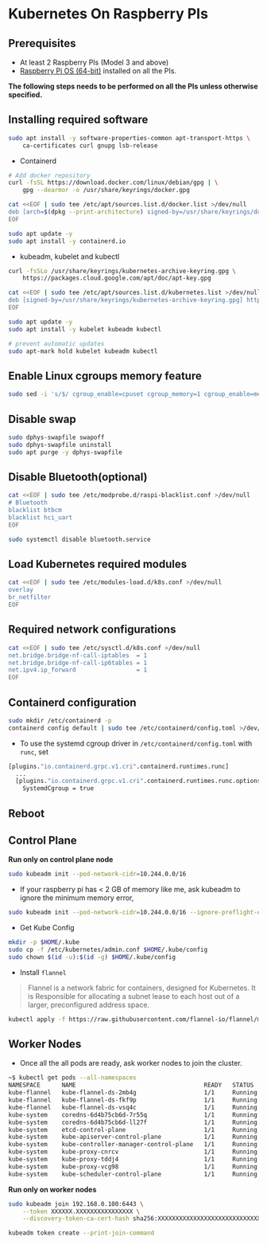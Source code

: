 # Kubernetes On Raspberry PIs

## Prerequisites

* At least 2 Raspberry PIs (Model 3 and above)
* [Raspberry Pi OS
  (64-bit)](https://downloads.raspberrypi.org/raspios_lite_arm64/images/raspios_lite_arm64-2022-04-07/2022-04-04-raspios-bullseye-arm64-lite.img.xz)
  installed on all the PIs.

**The following steps needs to be performed on all the PIs unless
otherwise specified.**

## Installing required software

```bash
sudo apt install -y software-properties-common apt-transport-https \
    ca-certificates curl gnupg lsb-release
```

* Containerd

```bash
# Add docker repository
curl -fsSL https://download.docker.com/linux/debian/gpg | \
    gpg --dearmor -o /usr/share/keyrings/docker.gpg

cat <<EOF | sudo tee /etc/apt/sources.list.d/docker.list >/dev/null
deb [arch=$(dpkg --print-architecture) signed-by=/usr/share/keyrings/docker.gpg] https://download.docker.com/linux/debian $(lsb_release -cs) stable
EOF

sudo apt update -y
sudo apt install -y containerd.io
```

* kubeadm, kubelet and kubectl

```bash
curl -fsSLo /usr/share/keyrings/kubernetes-archive-keyring.gpg \
    https://packages.cloud.google.com/apt/doc/apt-key.gpg

cat <<EOF | sudo tee /etc/apt/sources.list.d/kubernetes.list >/dev/null
deb [signed-by=/usr/share/keyrings/kubernetes-archive-keyring.gpg] https://apt.kubernetes.io/ kubernetes-xenial main
EOF

sudo apt update -y
sudo apt install -y kubelet kubeadm kubectl

# prevent automatic updates
sudo apt-mark hold kubelet kubeadm kubectl
```

## Enable Linux cgroups memory feature

```bash
sudo sed -i 's/$/ cgroup_enable=cpuset cgroup_memory=1 cgroup_enable=memory/' /boot/cmdline.txt
```

## Disable swap

```bash
sudo dphys-swapfile swapoff
sudo dphys-swapfile uninstall
sudo apt purge -y dphys-swapfile
```

## Disable Bluetooth(optional)

```bash
cat <<EOF | sudo tee /etc/modprobe.d/raspi-blacklist.conf >/dev/null
# Bluetooth
blacklist btbcm
blacklist hci_uart
EOF

sudo systemctl disable bluetooth.service
```

## Load Kubernetes required modules

```bash
cat <<EOF | sudo tee /etc/modules-load.d/k8s.conf >/dev/null
overlay
br_netfilter
EOF
```

## Required network configurations

```bash
cat <<EOF | sudo tee /etc/sysctl.d/k8s.conf >/dev/null
net.bridge.bridge-nf-call-iptables  = 1
net.bridge.bridge-nf-call-ip6tables = 1
net.ipv4.ip_forward                 = 1
EOF
```

## Containerd configuration

```bash
sudo mkdir /etc/containerd -p
containerd config default | sudo tee /etc/containerd/config.toml >/dev/null
```

* To use the systemd cgroup driver in `/etc/containerd/config.toml` with
`runc`, set

```bash
[plugins."io.containerd.grpc.v1.cri".containerd.runtimes.runc]
  ...
  [plugins."io.containerd.grpc.v1.cri".containerd.runtimes.runc.options]
    SystemdCgroup = true
```

## Reboot

## Control Plane

**Run only on control plane node**

```bash
sudo kubeadm init --pod-network-cidr=10.244.0.0/16
```

* If your raspberry pi has < 2 GB of memory like me, ask kubeadm to
  ignore the minimum memory error,

```bash
sudo kubeadm init --pod-network-cidr=10.244.0.0/16 --ignore-preflight-errors=Mem
```

* Get Kube Config

```bash
mkdir -p $HOME/.kube
sudo cp -f /etc/kubernetes/admin.conf $HOME/.kube/config
sudo chown $(id -u):$(id -g) $HOME/.kube/config
```

* Install `flannel`

> Flannel is a network fabric for containers, designed for Kubernetes.
> It is Responsible for allocating a subnet lease to each host out of a
> larger, preconfigured address space.

```bash
kubectl apply -f https://raw.githubusercontent.com/flannel-io/flannel/master/Documentation/kube-flannel.yml
```

## Worker Nodes

* Once all the all pods are ready, ask worker nodes to join the
  cluster.

```bash
~$ kubectl get pods --all-namespaces
NAMESPACE      NAME                                    READY   STATUS    RESTARTS      AGE
kube-flannel   kube-flannel-ds-2mb4g                   1/1     Running   3 (85m ago)   5h10m
kube-flannel   kube-flannel-ds-fkf9p                   1/1     Running   1 (94m ago)   125m
kube-flannel   kube-flannel-ds-vsq4c                   1/1     Running   3             5h22m
kube-system    coredns-6d4b75cb6d-7r55q                1/1     Running   3 (94m ago)   5h24m
kube-system    coredns-6d4b75cb6d-ll27f                1/1     Running   3 (94m ago)   5h24m
kube-system    etcd-control-plane                      1/1     Running   3 (94m ago)   5h18m
kube-system    kube-apiserver-control-plane            1/1     Running   3 (94m ago)   5h18m
kube-system    kube-controller-manager-control-plane   1/1     Running   3 (94m ago)   5h19m
kube-system    kube-proxy-cnrcv                        1/1     Running   1 (94m ago)   125m
kube-system    kube-proxy-tddj4                        1/1     Running   2 (85m ago)   5h10m
kube-system    kube-proxy-vcg98                        1/1     Running   3 (94m ago)   5h24m
kube-system    kube-scheduler-control-plane            1/1     Running   3 (94m ago)   5h18m
```

**Run only on worker nodes**

```bash
sudo kubeadm join 192.168.0.100:6443 \
    --token XXXXXX.XXXXXXXXXXXXXXXX \
    --discovery-token-ca-cert-hash sha256:XXXXXXXXXXXXXXXXXXXXXXXXXXXXXXXXXXXXXXXXXXXXXXXXXXXXXXXXXXXXXXXX
```

```bash
kubeadm token create --print-join-command
```
